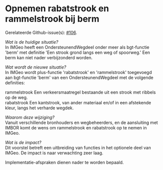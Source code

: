 Opnemen rabatstrook en rammelstrook bij berm
=============================================

Gerelateerde
Github-issue(s): [\#106](https://github.com/Geonovum/IMGeo2018/issues/18).   
  
*Wat is de huidige situatie?*  
In IMGeo heeft een OndersteunendWegdeel onder meer als bgt-functie 'berm' met
definitie 'Een strook grond langs een weg of spoorweg.' Een berm kan niet nader
verbijzonderd worden.  
  
*Wat wordt de nieuwe situatie?*  
In IMGeo wordt plus-functie 'rabatstrook' en 'rammelstrook' toegevoegd aan
bgt-functie 'berm' van een OndersteunendWegdeel met de volgende definities:  
  
rammelstrook Een verkeersmaatregel bestaande uit een strook met ribbels op de
weg.   
rabatstrook Een kantstrook, van ander materiaal en/of in een afstekende kleur,
langs het verharde wegdek.  
  
*Waarom deze wijziging?*  
Vanuit verschillende bronhouders en wegbeheerders, en de aansluiting met IMBOR
komt de wens om rammelstrook en rabatstrook op te nemen in IMGeo.  
  
*Wat is de impact?*  
Dit voorstel betreft een uitbreiding van functies in het optionele deel van
IMGeo. De impact is naar verwachting zeer laag.  
  
Implementatie-afspraken dienen nader te worden bepaald.

